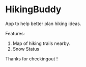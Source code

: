 # HikingBuddy
App to help better plan hiking ideas.

Features:
1. Map of hiking trails nearby.
2. Snow Status

Thanks for checkingout !

